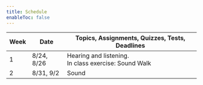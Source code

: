 ```yaml
---
title: Schedule
enableToc: false
---
```


| Week | Date | Topics, Assignments, Quizzes, Tests, Deadlines                     |
| ---- | ---- | ------------------------------------------------------------------ |
|1	|8/24, 8/26	|Hearing and listening. <br>In class exercise: Sound Walk|
|2	|8/31, 9/2	|Sound |
